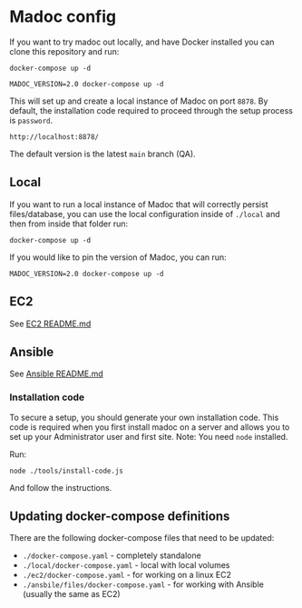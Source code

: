 # Madoc config

If you want to try madoc out locally, and have Docker installed you can clone this repository and run:
```
docker-compose up -d
```

```
MADOC_VERSION=2.0 docker-compose up -d
```

This will set up and create a local instance of Madoc on port `8878`. By default, the installation code required to proceed through the
setup process is `password`.

```
http://localhost:8878/
```

The default version is the latest `main` branch (QA).

## Local
If you want to run a local instance of Madoc that will correctly persist files/database, you can use the local
configuration inside of `./local` and then from inside that folder run:
```
docker-compose up -d
```

If you would like to pin the version of Madoc, you can run:
```
MADOC_VERSION=2.0 docker-compose up -d
```

## EC2
See [EC2 README.md](./ec2/README.md)

## Ansible
See [Ansible README.md](./ansible/README.md)

### Installation code
To secure a setup, you should generate your own installation code. This code is required when you first install
madoc on a server and allows you to set up your Administrator user and first site. Note: You need `node` installed.

Run:
```
node ./tools/install-code.js
```

And follow the instructions.

## Updating docker-compose definitions

There are the following docker-compose files that need to be updated:

- `./docker-compose.yaml` - completely standalone
- `./local/docker-compose.yaml` - local with local volumes
- `./ec2/docker-compose.yaml` - for working on a linux EC2
- `./ansbile/files/docker-compose.yaml` - for working with Ansible (usually the same as EC2)
